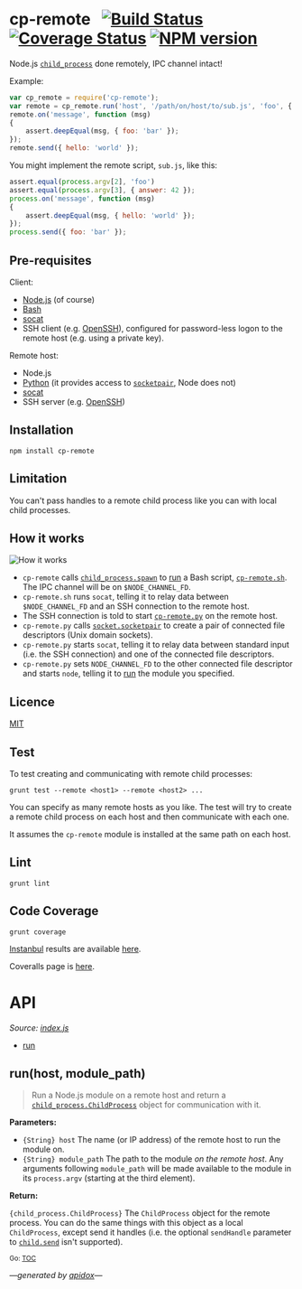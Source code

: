 # cp-remote&nbsp;&nbsp;&nbsp;[![Build Status](https://travis-ci.org/davedoesdev/cp-remote.png)](https://travis-ci.org/davedoesdev/cp-remote) [![Coverage Status](https://coveralls.io/repos/davedoesdev/cp-remote/badge.png?branch=master)](https://coveralls.io/r/davedoesdev/cp-remote?branch=master) [![NPM version](https://badge.fury.io/js/cp-remote.png)](http://badge.fury.io/js/cp-remote)

Node.js [`child_process`](http://nodejs.org/api/child_process.html) done remotely, IPC channel intact!

Example:

```javascript
var cp_remote = require('cp-remote');
var remote = cp_remote.run('host', '/path/on/host/to/sub.js', 'foo', { answer: 42 });
remote.on('message', function (msg)
{
    assert.deepEqual(msg, { foo: 'bar' });
});
remote.send({ hello: 'world' });
```

You might implement the remote script, `sub.js`, like this:

```javascript
assert.equal(process.argv[2], 'foo')
assert.equal(process.argv[3], { answer: 42 });
process.on('message', function (msg)
{
    assert.deepEqual(msg, { hello: 'world' });
});
process.send({ foo: 'bar' });
```

## Pre-requisites

Client:

- [Node.js](http://www.nodejs.org) (of course)
- [Bash](https://www.gnu.org/software/bash/bash.html)
- [socat](http://www.dest-unreach.org/socat/)
- SSH client (e.g. [OpenSSH](http://www.openssh.com)), configured for password-less logon to the remote host (e.g. using a private key).

Remote host:

- Node.js
- [Python](http://www.python.org) (it provides access to [`socketpair`](http://pubs.opengroup.org/onlinepubs/009695399/functions/socketpair.html), Node does not)
- [socat](http://www.dest-unreach.org/socat/)
- SSH server (e.g. [OpenSSH](http://www.openssh.com))

## Installation

```shell
npm install cp-remote
```

## Limitation

You can't pass handles to a remote child process like you can with local child processes.

## How it works

![How it works](http://githubraw.herokuapp.com/davedoesdev/cp-remote/master/diagrams/how_it_works.svg)

- `cp-remote` calls [`child_process.spawn`](http://nodejs.org/api/child_process.html#child_process_child_process_spawn_command_args_options) to [run](#runhost-module_path) a Bash script, [`cp-remote.sh`](cp-remote.sh). The IPC channel will be on `$NODE_CHANNEL_FD`.
- `cp-remote.sh` runs `socat`, telling it to relay data between `$NODE_CHANNEL_FD` and an SSH connection to the remote host.
- The SSH connection is told to start [`cp-remote.py`](cp-remote.py) on the remote host.
- `cp-remote.py` calls [`socket.socketpair`](http://docs.python.org/2.7/library/socket.html#socket.socketpair) to create a pair of connected file descriptors (Unix domain sockets).
- `cp-remote.py` starts `socat`, telling it to relay data between standard input (i.e. the SSH connection) and one of the connected file descriptors.
- `cp-remote.py` sets `NODE_CHANNEL_FD` to the other connected file descriptor and starts `node`, telling it to [run](#runhost-module_path) the module you specified.

## Licence

[MIT](LICENCE)

## Test

To test creating and communicating with remote child processes:

```shell
grunt test --remote <host1> --remote <host2> ...
```

You can specify as many remote hosts as you like. The test will try to create a remote child process on each host and then communicate with each one.

It assumes the `cp-remote` module is installed at the same path on each host.

## Lint

```shell
grunt lint
```

## Code Coverage

```shell
grunt coverage
```

[Instanbul](http://gotwarlost.github.io/istanbul/) results are available [here](http://githubraw.herokuapp.com/davedoesdev/cp-remote/master/coverage/lcov-report/index.html).

Coveralls page is [here](https://coveralls.io/r/davedoesdev/cp-remote).

# API

_Source: [index.js](/index.js)_

<a name="tableofcontents"></a>

- <a name="toc_runhost-module_path"></a>[run](#runhost-module_path)

## run(host, module_path)

> Run a Node.js module on a remote host and return a [`child_process.ChildProcess`](http://nodejs.org/api/child_process.html#child_process_class_childprocess) object for communication with it.

**Parameters:**

- `{String} host` The name (or IP address) of the remote host to run the module on.
- `{String} module_path` The path to the module _on the remote host_. Any arguments following `module_path` will be made available to the module in its `process.argv` (starting at the third element).

**Return:**

`{child_process.ChildProcess}` The `ChildProcess` object for the remote process. You can do the same things with this object as a local `ChildProcess`, except send it handles (i.e. the optional `sendHandle` parameter to [`child.send`](http://nodejs.org/api/child_process.html#child_process_child_send_message_sendhandle) isn't supported).

<sub>Go: [TOC](#tableofcontents)</sub>

_&mdash;generated by [apidox](https://github.com/codeactual/apidox)&mdash;_
